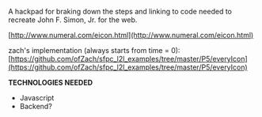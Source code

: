 
A hackpad for braking down the steps and linking to code needed to recreate John F. Simon, Jr. for the web.

[http://www.numeral.com/eicon.html](http://www.numeral.com/eicon.html)

zach's implementation (always starts from time = 0): [https://github.com/ofZach/sfpc_l2l_examples/tree/master/P5/everyIcon](https://github.com/ofZach/sfpc_l2l_examples/tree/master/P5/everyIcon)

**TECHNOLOGIES NEEDED**

*   Javascript
*   Backend?
